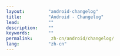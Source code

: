 ```yaml
---
layout:         "android-changelog"
title:          "Android - Changelog"
lead:           ""
description:    ""
keywords:       ""
permalink:       zh-cn/android/changelog/
lang:           "zh-cn"
---
```

